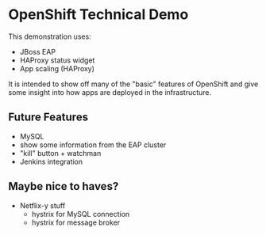 # OpenShift Technical Demo
This demonstration uses:

* JBoss EAP
* HAProxy status widget
* App scaling (HAProxy)

It is intended to show off many of the "basic" features of OpenShift and give
some insight into how apps are deployed in the infrastructure.

## Future Features
* MySQL
* show some information from the EAP cluster
* "kill" button + watchman
* Jenkins integration

## Maybe nice to haves?
* Netflix-y stuff 
  * hystrix for MySQL connection
  * hystrix for message broker
